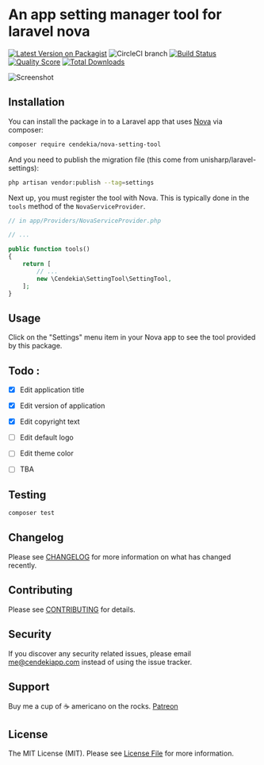 # An app setting manager tool for laravel nova

[![Latest Version on Packagist](https://img.shields.io/packagist/v/cendekia/nova-setting-tool.svg?style=flat-square)](https://packagist.org/packages/cendekia/nova-setting-tool)
![CircleCI branch](https://img.shields.io/circleci/project/github/cendekia/nova-setting-tool/master.svg?style=flat-square)
[![Build Status](https://img.shields.io/travis/cendekia/nova-setting-tool/master.svg?style=flat-square)](https://travis-ci.org/cendekia/nova-setting-tool)
[![Quality Score](https://img.shields.io/scrutinizer/g/cendekia/nova-setting-tool.svg?style=flat-square)](https://scrutinizer-ci.com/g/cendekia/nova-setting-tool)
[![Total Downloads](https://img.shields.io/packagist/dt/cendekia/nova-setting-tool.svg?style=flat-square)](https://packagist.org/packages/cendekia/nova-setting-tool)

![Screenshot](https://i.imgur.com/XhheWYv.png)

## Installation

You can install the package in to a Laravel app that uses [Nova](https://nova.laravel.com) via composer:

```bash
composer require cendekia/nova-setting-tool
```

And you need to publish the migration file (this come from unisharp/laravel-settings):

```bash
php artisan vendor:publish --tag=settings
```

Next up, you must register the tool with Nova. This is typically done in the `tools` method of the `NovaServiceProvider`.

```php
// in app/Providers/NovaServiceProvider.php

// ...

public function tools()
{
    return [
        // ...
        new \Cendekia\SettingTool\SettingTool,
    ];
}
```

## Usage

Click on the "Settings" menu item in your Nova app to see the tool provided by this package.


## Todo :

- [x] Edit application title
- [x] Edit version of application
- [x] Edit copyright text
- [ ] Edit default logo
- [ ] Edit theme color
- [ ] TBA


## Testing

``` bash
composer test
```

## Changelog

Please see [CHANGELOG](CHANGELOG.md) for more information on what has changed recently.

## Contributing

Please see [CONTRIBUTING](CONTRIBUTING.md) for details.

## Security

If you discover any security related issues, please email me@cendekiapp.com instead of using the issue tracker.

## Support

Buy me a cup of ☕ americano on the rocks. [Patreon](https://www.patreon.com/cendekia)

## License

The MIT License (MIT). Please see [License File](LICENSE.md) for more information.
